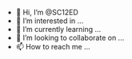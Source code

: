 - 👋 Hi, I’m @SC12ED
- 👀 I’m interested in ...
- 🌱 I’m currently learning ...
- 💞️ I’m looking to collaborate on ...
- 📫 How to reach me ...

<!---
SC12ED/SC12ED is a ✨ special ✨ repository because its `README.md` (this file) appears on your GitHub profile.
You can click the Preview link to take a look at your changes.
--->
